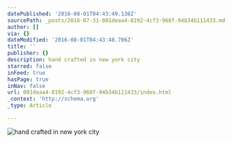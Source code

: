 ```yaml
---
datePublished: '2016-08-01T04:43:49.138Z'
sourcePath: _posts/2016-07-31-001deaa4-8192-4cf3-968f-94b34b111433.md
author: []
via: {}
dateModified: '2016-08-01T04:43:48.706Z'
title: ''
publisher: {}
description: hand crafted in new york city
starred: false
inFeed: true
hasPage: true
inNav: false
url: 001deaa4-8192-4cf3-968f-94b34b111433/index.html
_context: 'http://schema.org'
_type: Article

---
```

![hand crafted in new york city](https://the-grid-user-content.s3-us-west-2.amazonaws.com/428221a8-8966-48cb-b3ad-09d30b6a607e.png)